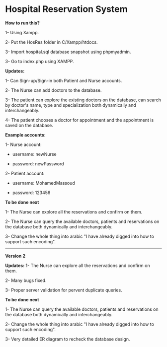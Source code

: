 # Hospital Reservation System

**How to run this?**

1- Using Xampp.

2- Put the HosRes folder in C/Xampp/htdocs.

3- Import hospital.sql database snapshot using phpmyadmin.

3- Go to index.php using XAMPP.


**Updates:**

1- Can Sign-up/Sign-in both Patient and Nurse accounts.

2- The Nurse can add doctors to the database.

3- The patient can explore the existing doctors on the database, can search by doctor's name, type and specialization both dynamically and interchangeably.

4- The patient chooses a doctor for appointment and the appointment is saved on the database.


**Example accounts:**

1- Nurse account:

- username: newNurse

- password: newPassword

2- Patient account:

- username: MohamedMassoud

- password: 123456


**To be done next**

1- The Nurse can explore all the reservations and confirm on them.

2- The Nurse can query the available doctors, patients and reservations on the database both dynamically and interchangeably.

3- Change the whole thing into arabic "I have already digged into how to support such encoding".






--------------------------------------------------------------------------------------------------------------------------------------------------------------
**Version 2**

**Updates:**
1- The Nurse can explore all the reservations and confirm on them.

2- Many bugs fixed.

3- Proper server validation for pervent duplicate queries.

**To be done next**

1- The Nurse can query the available doctors, patients and reservations on the database both dynamically and interchangeably.

2- Change the whole thing into arabic "I have already digged into how to support such encoding".

3- Very detailed ER diagram to recheck the database design.
